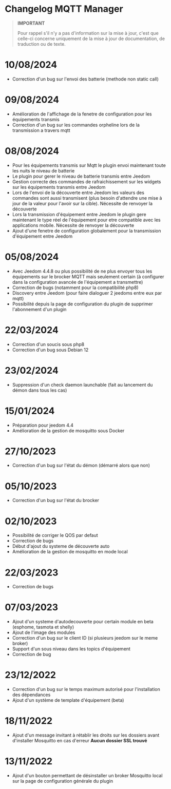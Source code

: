 # Changelog MQTT Manager

>**IMPORTANT**
>
>Pour rappel s'il n'y a pas d'information sur la mise à jour, c'est que celle-ci concerne uniquement de la mise à jour de documentation, de traduction ou de texte.

# 10/08/2024

- Correction d'un bug sur l'envoi des batterie (methode non static call)

# 09/08/2024

- Amélioration de l'affichage de la fenetre de configuration pour les équipements transmis
- Correction d'un bug sur les commandes orpheline lors de la transmission a travers mqtt

# 08/08/2024

- Pour les équipements transmis sur Mqtt le plugin envoi maintenant toute les nuits le niveau de batterie
- Le plugin pour gerer le niveau de batterie transmis entre Jeedom
- Gestion correcte des commandes de rafraichissement sur les widgets sur les équipements transmis entre Jeedom
- Lors de l'envoi de la découverte entre Jeedom les valeurs des commandes sont aussi transmisent (plus besoin d'attendre une mise à jour de la valeur pour l'avoir sur la cible). Nécessite de renvoyer la découverte
- Lors la transmission d'équipement entre Jeedom le plugin gere maintenant le type réel de l'équipement pour etre compatible avec les applications mobile. Nécessite de renvoyer la découverte
- Ajout d'une fenetre de configuration globalement pour la transmission d'équipement entre Jeedom

# 05/08/2024

- Avec Jeedom 4.4.8 ou plus possibilité de ne plus envoyer tous les équipements sur le brocker MQTT mais seulement certain (à configurer dans la configuration avancée de l'équipement a transmettre)
- Correction de bugs (notamment pour la compatibilité php8)
- Discovery entre Jeedom (pour faire dialoguer 2 jeedoms entre eux par mqtt)
- Possibilité depuis la page de configuration du plugin de supprimer l'abonnement d'un plugin

# 22/03/2024

- Correction d'un soucis sous php8
- Correction d'un bug sous Debian 12

# 23/02/2024

- Suppression d'un check daemon launchable (fait au lancement du démon dans tous les cas)

# 15/01/2024

- Préparation pour jeedom 4.4
- Amélioration de la gestion de mosquitto sous Docker

# 27/10/2023

- Correction d'un bug sur l'état du démon (démarré alors que non)

# 05/10/2023

- Correction d'un bug sur l'état du brocker

# 02/10/2023

- Possibilité de corriger le QOS par defaut
- Correction de bugs
- Début d'ajout du systeme de découverte auto
- Amélioration de la gestion de mosquitto en mode local

# 22/03/2023

- Correction de bugs

# 07/03/2023

- Ajout d'un systeme d'autodecouverte pour certain module en beta (esphome, tasmota et shelly)
- Ajout de l'image des modules
- Correction d'un bug sur le client ID (si plusieurs jeedom sur le meme broker)
- Support d'un sous niveau dans les topics d'équipement
- Correction de bug

# 23/12/2022

- Correction d'un bug sur le temps maximum autorisé pour l'installation des dépendances
- Ajout d'un système de template d'équipement (beta)

# 18/11/2022

- Ajout d'un message invitant à rétablir les droits sur les dossiers avant d'installer Mosquitto en cas d'erreur **Aucun dossier SSL trouvé**

# 13/11/2022

- Ajout d'un bouton permettant de désinstaller un broker Mosquitto local sur la page de configuration générale du plugin
